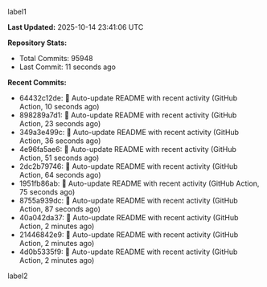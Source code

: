 
label1 
<!-- ACTIVITY_START -->
**Last Updated:** 2025-10-14 23:41:06 UTC

**Repository Stats:**
- Total Commits: 95948
- Last Commit: 11 seconds ago

**Recent Commits:**
- 64432c12de: 🤖 Auto-update README with recent activity (GitHub Action, 10 seconds ago)
- 898289a7d1: 🤖 Auto-update README with recent activity (GitHub Action, 23 seconds ago)
- 349a3e499c: 🤖 Auto-update README with recent activity (GitHub Action, 36 seconds ago)
- 4e96fa5ae6: 🤖 Auto-update README with recent activity (GitHub Action, 51 seconds ago)
- 2dc2b79746: 🤖 Auto-update README with recent activity (GitHub Action, 64 seconds ago)
- 1951fb86ab: 🤖 Auto-update README with recent activity (GitHub Action, 75 seconds ago)
- 8755a939dc: 🤖 Auto-update README with recent activity (GitHub Action, 87 seconds ago)
- 40a042da37: 🤖 Auto-update README with recent activity (GitHub Action, 2 minutes ago)
- 21446842e9: 🤖 Auto-update README with recent activity (GitHub Action, 2 minutes ago)
- 4d0b5335f9: 🤖 Auto-update README with recent activity (GitHub Action, 2 minutes ago)
<!-- ACTIVITY_END -->

label2
